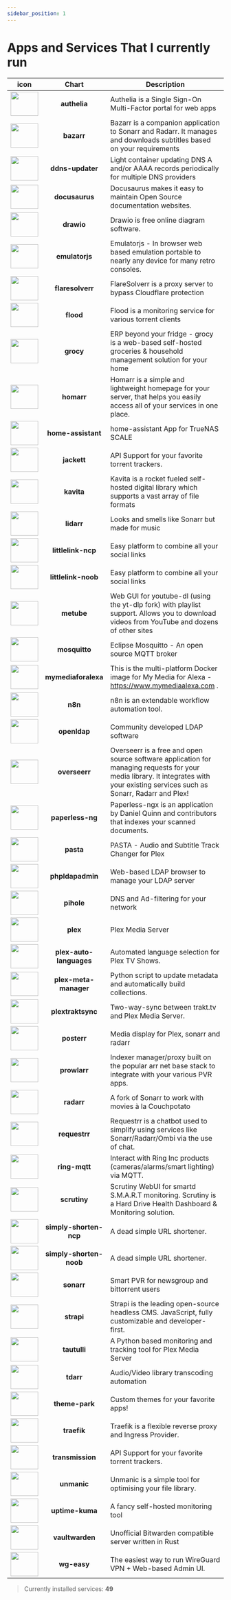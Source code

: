 ```yaml
---
sidebar_position: 1
---
```


# Apps and Services That I currently run

|icon|Chart|Description|
|:-------------:|:-------------:	|---	|
|<img src="https://truecharts.org/img/hotlink-ok/chart-icons/authelia.png" width="64" height="56" />|**authelia**|Authelia is a Single Sign-On Multi-Factor portal for web apps|
|<img src="https://truecharts.org/img/hotlink-ok/chart-icons/bazarr.png" width="64" height="56" />|**bazarr**|Bazarr is a companion application to Sonarr and Radarr. It manages and downloads subtitles based on your requirements|
|<img src="https://truecharts.org/img/hotlink-ok/chart-icons/ddns-updater.png" width="64" height="56" />|**ddns-updater**|Light container updating DNS A and/or AAAA records periodically for multiple DNS providers|
|<img src="https://truecharts.org/img/hotlink-ok/chart-icons/docusaurus.png" width="64" height="56" />|**docusaurus**|Docusaurus makes it easy to maintain Open Source documentation websites.|
|<img src="https://truecharts.org/img/hotlink-ok/chart-icons/drawio.png" width="64" height="56" />|**drawio**|Drawio is free online diagram software.|
|<img src="https://truecharts.org/img/hotlink-ok/chart-icons/emulatorjs.png" width="64" height="56" />|**emulatorjs**|Emulatorjs - In browser web based emulation portable to nearly any device for many retro consoles.|
|<img src="https://truecharts.org/img/hotlink-ok/chart-icons/flaresolverr.png" width="64" height="56" />|**flaresolverr**|FlareSolverr is a proxy server to bypass Cloudflare protection|
|<img src="https://truecharts.org/img/hotlink-ok/chart-icons/flood.png" width="64" height="56" />|**flood**|Flood is a monitoring service for various torrent clients|
|<img src="https://truecharts.org/img/hotlink-ok/chart-icons/grocy.png" width="64" height="56" />|**grocy**|ERP beyond your fridge - grocy is a web-based self-hosted groceries & household management solution for your home|
|<img src="https://truecharts.org/img/hotlink-ok/chart-icons/homarr.png" width="64" height="56" />|**homarr**|Homarr is a simple and lightweight homepage for your server, that helps you easily access all of your services in one place.|
|<img src="https://truecharts.org/img/hotlink-ok/chart-icons/home-assistant.png" width="64" height="56" />|**home-assistant**|home-assistant App for TrueNAS SCALE|
|<img src="https://truecharts.org/img/hotlink-ok/chart-icons/jackett.png" width="64" height="56" />|**jackett**|API Support for your favorite torrent trackers.|
|<img src="https://truecharts.org/img/hotlink-ok/chart-icons/kavita.png" width="64" height="56" />|**kavita**|Kavita is a rocket fueled self-hosted digital library which supports a vast array of file formats|
|<img src="https://truecharts.org/img/hotlink-ok/chart-icons/lidarr.png" width="64" height="56" />|**lidarr**|Looks and smells like Sonarr but made for music|
|<img src="https://truecharts.org/img/hotlink-ok/chart-icons/littlelink.png" width="64" height="56" />|**littlelink-ncp**|Easy platform to combine all your social links|
|<img src="https://truecharts.org/img/hotlink-ok/chart-icons/littlelink.png" width="64" height="56" />|**littlelink-noob**|Easy platform to combine all your social links|
|<img src="https://truecharts.org/img/hotlink-ok/chart-icons/metube.png" width="64" height="56" />|**metube**|Web GUI for youtube-dl (using the yt-dlp fork) with playlist support. Allows you to download videos from YouTube and dozens of other sites|
|<img src="https://truecharts.org/img/hotlink-ok/chart-icons/mosquitto.png" width="64" height="56" />|**mosquitto**|Eclipse Mosquitto - An open source MQTT broker|
|<img src="https://truecharts.org/img/hotlink-ok/chart-icons/mymediaforalexa.png" width="64" height="56" />|**mymediaforalexa**|This is the multi-platform Docker image for My Media for Alexa - https://www.mymediaalexa.com .|
|<img src="https://truecharts.org/img/hotlink-ok/chart-icons/n8n.png" width="64" height="56" />|**n8n**|n8n is an extendable workflow automation tool.|
|<img src="https://truecharts.org/img/hotlink-ok/chart-icons/openldap.png" width="64" height="56" />|**openldap**|Community developed LDAP software|
|<img src="https://truecharts.org/img/hotlink-ok/chart-icons/overseerr.png" width="64" height="56" />|**overseerr**|Overseerr is a free and open source software application for managing requests for your media library. It integrates with your existing services such as Sonarr, Radarr and Plex!|
|<img src="https://truecharts.org/img/hotlink-ok/chart-icons/paperless-ng.png" width="64" height="56" />|**paperless-ng**|Paperless-ngx is an application by Daniel Quinn and contributors that indexes your scanned documents.|
|<img src="https://truecharts.org/img/hotlink-ok/chart-icons/pasta.png" width="64" height="56" />|**pasta**|PASTA - Audio and Subtitle Track Changer for Plex|
|<img src="https://truecharts.org/img/hotlink-ok/chart-icons/phpldapadmin.png" width="64" height="56" />|**phpldapadmin**|Web-based LDAP browser to manage your LDAP server|
|<img src="https://truecharts.org/img/hotlink-ok/chart-icons/pihole.png" width="64" height="56" />|**pihole**|DNS and Ad-filtering for your network|
|<img src="https://truecharts.org/img/hotlink-ok/chart-icons/plex.png" width="64" height="56" />|**plex**|Plex Media Server|
|<img src="https://truecharts.org/img/hotlink-ok/chart-icons/plex-auto-languages.png" width="64" height="56" />|**plex-auto-languages**|Automated language selection for Plex TV Shows.|
|<img src="https://truecharts.org/img/hotlink-ok/chart-icons/plex-meta-manager.png" width="64" height="56" />|**plex-meta-manager**|Python script to update metadata and automatically build collections.|
|<img src="https://truecharts.org/img/hotlink-ok/chart-icons/plextraktsync.png" width="64" height="56" />|**plextraktsync**|Two-way-sync between trakt.tv and Plex Media Server.|
|<img src="https://truecharts.org/img/hotlink-ok/chart-icons/posterr.png" width="64" height="56" />|**posterr**|Media display for Plex, sonarr and radarr|
|<img src="https://truecharts.org/img/hotlink-ok/chart-icons/prowlarr.png" width="64" height="56" />|**prowlarr**|Indexer manager/proxy built on the popular arr net base stack to integrate with your various PVR apps.|
|<img src="https://truecharts.org/img/hotlink-ok/chart-icons/radarr.png" width="64" height="56" />|**radarr**|A fork of Sonarr to work with movies à la Couchpotato|
|<img src="https://truecharts.org/img/hotlink-ok/chart-icons/requestrr.png" width="64" height="56" />|**requestrr**|Requestrr is a chatbot used to simplify using services like Sonarr/Radarr/Ombi via the use of chat.|
|<img src="https://truecharts.org/img/hotlink-ok/chart-icons/ring-mqtt.png" width="64" height="56" />|**ring-mqtt**|Interact with Ring Inc products (cameras/alarms/smart lighting) via MQTT.|
|<img src="https://truecharts.org/img/hotlink-ok/chart-icons/scrutiny.png" width="64" height="56" />|**scrutiny**|Scrutiny WebUI for smartd S.M.A.R.T monitoring. Scrutiny is a Hard Drive Health Dashboard & Monitoring solution.|
|<img src="https://truecharts.org/img/hotlink-ok/chart-icons/simply-shorten.png" width="64" height="56" />|**simply-shorten-ncp**|A dead simple URL shortener.|
|<img src="https://truecharts.org/img/hotlink-ok/chart-icons/simply-shorten.png" width="64" height="56" />|**simply-shorten-noob**|A dead simple URL shortener.|
|<img src="https://truecharts.org/img/hotlink-ok/chart-icons/sonarr.png" width="64" height="56" />|**sonarr**|Smart PVR for newsgroup and bittorrent users|
|<img src="https://truecharts.org/img/hotlink-ok/chart-icons/strapi.png" width="64" height="56" />|**strapi**|Strapi is the leading open-source headless CMS. JavaScript, fully customizable and developer-first.|
|<img src="https://truecharts.org/img/hotlink-ok/chart-icons/tautulli.png" width="64" height="56" />|**tautulli**|A Python based monitoring and tracking tool for Plex Media Server|
|<img src="https://truecharts.org/img/hotlink-ok/chart-icons/tdarr.png" width="64" height="56" />|**tdarr**|Audio/Video library transcoding automation|
|<img src="https://truecharts.org/img/hotlink-ok/chart-icons/theme-park.png" width="64" height="56" />|**theme-park**|Custom themes for your favorite apps!|
|<img src="https://truecharts.org/img/hotlink-ok/chart-icons/traefik.png" width="64" height="56" />|**traefik**|Traefik is a flexible reverse proxy and Ingress Provider.|
|<img src="https://truecharts.org/img/hotlink-ok/chart-icons/transmission.png" width="64" height="56" />|**transmission**|API Support for your favorite torrent trackers.|
|<img src="https://truecharts.org/img/hotlink-ok/chart-icons/unmanic.png" width="64" height="56" />|**unmanic**|Unmanic is a simple tool for optimising your file library.|
|<img src="https://truecharts.org/img/hotlink-ok/chart-icons/uptime-kuma.png" width="64" height="56" />|**uptime-kuma**|A fancy self-hosted monitoring tool|
|<img src="https://truecharts.org/img/hotlink-ok/chart-icons/vaultwarden.png" width="64" height="56" />|**vaultwarden**|Unofficial Bitwarden compatible server written in Rust|
|<img src="https://truecharts.org/img/hotlink-ok/chart-icons/wg-easy.png" width="64" height="56" />|**wg-easy**|The easiest way to run WireGuard VPN + Web-based Admin UI.|
> Currently installed services: **49**
